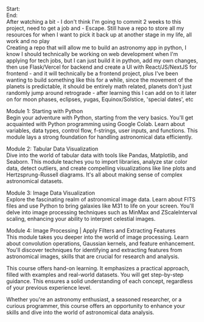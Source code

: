 Start:</br>
End: </br>
After watching a bit - I don't think I'm going to commit 2 weeks to this project, need to get a job and - Escape. Still have a repo to store all my resources for when I want to pick it back up at another stage in my life, all work and no play</br>
Creating a repo that will allow me to build an astronomy app in python, I know I should technically be working on web development when I'm applying for tech jobs, but I can just build it in python, add my own changes, then use Flask/Vercel for backend and create a UI with React/JS/NextJS for frontend - and it will technically be a frontend project, plus I've been wanting to build something like this for a while, since the movement of the planets is predictable, it should be entirely math related, planets don't just randomly jump around retrograde - after learning this I can add on to it later on for moon phases, eclipses, yugas, Equinox/Solstice, 'special dates', etc</br>

Module 1: Starting with Python</br>
Begin your adventure with Python, starting from the very basics. You'll get acquainted with Python programming using Google Colab. Learn about variables, data types, control flow, f-strings, user inputs, and functions. This module lays a strong foundation for handling astronomical data efficiently.</br>

Module 2: Tabular Data Visualization</br>
Dive into the world of tabular data with tools like Pandas, Matplotlib, and Seaborn. This module teaches you to import libraries, analyze star color data, detect outliers, and create compelling visualizations like line plots and Hertzsprung-Russell diagrams. It's all about making sense of complex astronomical datasets.</br>

Module 3: Image Data Visualization</br>
Explore the fascinating realm of astronomical image data. Learn about FITS files and use Python to bring galaxies like M31 to life on your screen. You'll delve into image processing techniques such as MinMax and ZScaleInterval scaling, enhancing your ability to interpret celestial images.</br>

Module 4: Image Processing | Apply Filters and Extracting Features</br>
This module takes you deeper into the world of image processing. Learn about convolution operations, Gaussian kernels, and feature enhancement. You'll discover techniques for identifying and extracting features from astronomical images, skills that are crucial for research and analysis.</br>

This course offers hand-on learning. It emphasizes a practical approach, filled with examples and real-world datasets. You will get step-by-step guidance. This ensures a solid understanding of each concept, regardless of your previous experience level.

Whether you're an astronomy enthusiast, a seasoned researcher, or a curious programmer, this course offers an opportunity to enhance your skills and dive into the world of astronomical data analysis.
